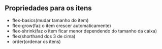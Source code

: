 ## Propriedades para os itens

- flex-basics(mudar tamanho do item)
- flex-grow(faz o item crescer automaticamente)
- flex-shrink(faz o item ficar menor dependendo do tamanho da caixa)
- flex(shorthand dos 3 de cima)
- order(ordenar os itens)

